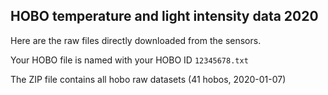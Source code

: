 
## HOBO temperature and light intensity data 2020

Here are the raw files directly downloaded from the sensors.

Your HOBO file is named with your HOBO ID `12345678.txt`

The ZIP file contains all hobo raw datasets (41 hobos, 2020-01-07)
